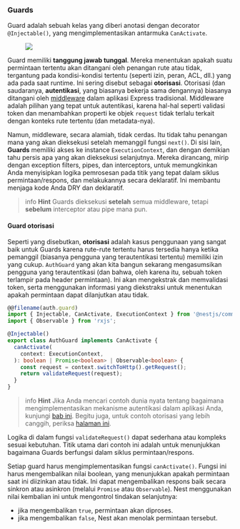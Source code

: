 ### Guards

Guard adalah sebuah kelas yang diberi anotasi dengan decorator `@Injectable()`, yang mengimplementasikan antarmuka `CanActivate`.

<figure><img src="https://docs.nestjs.com/assets/Guards_1.png" /></figure>

Guard memiliki **tanggung jawab tunggal**. Mereka menentukan apakah suatu permintaan tertentu akan ditangani oleh penangan rute atau tidak, tergantung pada kondisi-kondisi tertentu (seperti izin, peran, ACL, dll.) yang ada pada saat runtime. Ini sering disebut sebagai **otorisasi**. Otorisasi (dan saudaranya, **autentikasi**, yang biasanya bekerja sama dengannya) biasanya ditangani oleh [middleware](/middleware) dalam aplikasi Express tradisional. Middleware adalah pilihan yang tepat untuk autentikasi, karena hal-hal seperti validasi token dan menambahkan properti ke objek `request` tidak terlalu terkait dengan konteks rute tertentu (dan metadata-nya).

Namun, middleware, secara alamiah, tidak cerdas. Itu tidak tahu penangan mana yang akan dieksekusi setelah memanggil fungsi `next()`. Di sisi lain, **Guards** memiliki akses ke instance `ExecutionContext`, dan dengan demikian tahu persis apa yang akan dieksekusi selanjutnya. Mereka dirancang, mirip dengan exception filters, pipes, dan interceptors, untuk memungkinkan Anda menyisipkan logika pemrosesan pada titik yang tepat dalam siklus permintaan/respons, dan melakukannya secara deklaratif. Ini membantu menjaga kode Anda DRY dan deklaratif.

> info **Hint** Guards dieksekusi **setelah** semua middleware, tetapi **sebelum** interceptor atau pipe mana pun.

#### Guard otorisasi

Seperti yang disebutkan, **otorisasi** adalah kasus penggunaan yang sangat baik untuk Guards karena rute-rute tertentu harus tersedia hanya ketika pemanggil (biasanya pengguna yang terautentikasi tertentu) memiliki izin yang cukup. `AuthGuard` yang akan kita bangun sekarang mengasumsikan pengguna yang terautentikasi (dan bahwa, oleh karena itu, sebuah token terlampir pada header permintaan). Ini akan mengekstrak dan memvalidasi token, serta menggunakan informasi yang diekstraksi untuk menentukan apakah permintaan dapat dilanjutkan atau tidak.

```typescript
@@filename(auth.guard)
import { Injectable, CanActivate, ExecutionContext } from '@nestjs/common';
import { Observable } from 'rxjs';

@Injectable()
export class AuthGuard implements CanActivate {
  canActivate(
    context: ExecutionContext,
  ): boolean | Promise<boolean> | Observable<boolean> {
    const request = context.switchToHttp().getRequest();
    return validateRequest(request);
  }
}
```

> info **Hint** Jika Anda mencari contoh dunia nyata tentang bagaimana mengimplementasikan mekanisme autentikasi dalam aplikasi Anda, kunjungi [bab ini](/security/authentication). Begitu juga, untuk contoh otorisasi yang lebih canggih, periksa [halaman ini](/security/authorization).

Logika di dalam fungsi `validateRequest()` dapat sederhana atau kompleks sesuai kebutuhan. Titik utama dari contoh ini adalah untuk menunjukkan bagaimana Guards berfungsi dalam siklus permintaan/respons.

Setiap guard harus mengimplementasikan fungsi `canActivate()`. Fungsi ini harus mengembalikan nilai boolean, yang menunjukkan apakah permintaan saat ini diizinkan atau tidak. Ini dapat mengembalikan respons baik secara sinkron atau asinkron (melalui `Promise` atau `Observable`). Nest menggunakan nilai kembalian ini untuk mengontrol tindakan selanjutnya:

- jika mengembalikan `true`, permintaan akan diproses.
- jika mengembalikan `false`, Nest akan menolak permintaan tersebut.
